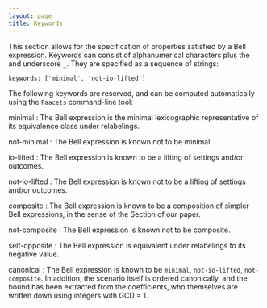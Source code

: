 ```yaml
---
layout: page
title: Keywords
---
```


This section allows for the specification of properties satisfied by a
Bell expression. Keywords can consist of alphanumerical characters plus
the `-` and underscore `_`. They are specified as a sequence of strings:

~~~~ {.sourceCode .yaml}
keywords: ['minimal', 'not-io-lifted']
~~~~

The following keywords are reserved, and can be computed automatically
using the `Faacets` command-line tool:

minimal
:   The Bell expression is the minimal lexicographic representative of
    its equivalence class under relabelings.

not-minimal
:   The Bell expression is known not to be minimal.

io-lifted
:   The Bell expression is known to be a lifting of settings and/or
    outcomes.

not-io-lifted
:   The Bell expression is known not to be a lifting of settings and/or
    outcomes.

composite
:   The Bell expression is known to be a composition of simpler Bell
    expressions, in the sense of the Section of our paper.

not-composite
:   The Bell expression is known not to be composite.

self-opposite
:   The Bell expression is equivalent under relabelings to its negative
    value.

canonical
:   The Bell expression is known to be `minimal`, `not-io-lifted`,
    `not-composite`. In addition, the scenario itself is ordered
    canonically, and the bound has been extracted from the coefficients,
    who themselves are written down using integers with GCD = 1.


